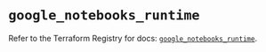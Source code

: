 # `google_notebooks_runtime`

Refer to the Terraform Registry for docs: [`google_notebooks_runtime`](https://registry.terraform.io/providers/hashicorp/google-beta/5.21.0/docs/resources/google_notebooks_runtime).
